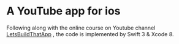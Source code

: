 # A YouTube app for ios

Following along with the online course on Youtube channel [LetsBuildThatApp](https://www.youtube.com/channel/UCuP2vJ6kRutQBfRmdcI92mA/featured)
, the code is implemented by Swift 3 & Xcode 8.

